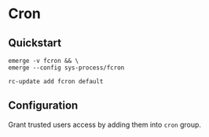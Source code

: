 # Cron

## Quickstart

```
emerge -v fcron && \
emerge --config sys-process/fcron
```

```
rc-update add fcron default
```

## Configuration

Grant trusted users access by adding them into `cron` group.
